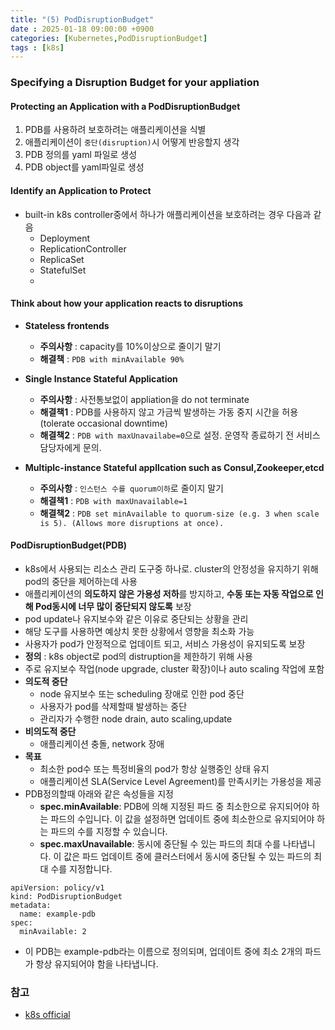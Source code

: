 ```yaml
---
title: "(5) PodDisruptionBudget"
date : 2025-01-18 09:00:00 +0900
categories: [Kubernetes,PodDisruptionBudget]
tags : [k8s]
---
```





### **Specifying a Disruption Budget for your appliation**

#### **Protecting an Application with a PodDisruptionBudget**
1. PDB를 사용하려 보호하려는 애플리케이션을 식별
2. 애플리케이션이 `중단(disruption)`시 어떻게 반응할지 생각
3. PDB 정의를 yaml 파일로 생성
4. PDB object를 yaml파일로 생성

#### **Identify an Application to Protect**
- built-in k8s controller중에서 하나가 애플리케이션을 보호하려는 경우 다음과 같음
  - Deployment
  - ReplicationController
  - ReplicaSet
  - StatefulSet
  - 

#### **Think about how  your application reacts to disruptions**

- **Stateless frontends**
  - **주의사항** : capacity를 10%이상으로 줄이기 말기
  - **해결책** : `PDB with minAvailable 90%`
  
- **Single Instance Stateful Application**
  - **주의사항** : 사전통보없이 appliation을 do not terminate
  - **해결책1** : PDB를 사용하지 않고 가금씩 발생하는 가동 중지 시간을 허용(tolerate occasional downtime)
  - **해결책2** : `PDB with maxUnavailabe=0`으로 설정. 운영작 종료하기 전 서비스 담당자에게 문의.

- **Multiplc-instance Stateful appllcation such as Consul,Zookeeper,etcd**
    - **주의사항** : `인스턴스 수를 quorum이하`로 줄이지 말기
    - **해결책1** : `PDB with maxUnavailable=1` 
   - **해결책2** : `PDB set minAvailable to quorum-size (e.g. 3 when scale is 5). (Allows more disruptions at once).` 

#### **PodDisruptionBudget(PDB)**
- k8s에서 사용되는 리소스 관리 도구중 하나로. cluster의 안정성을 유지하기 위해 pod의 중단을 제어하는데 사용
- 애플리케이션의 **의도하지 않은 가용성 저하**를 방지하고, **수동 또는 자동 작업으로 인해 Pod동시에 너무 많이 중단되지 않도록** 보장
- pod update나 유지보수와 같은 이유로 중단되는 상황을 관리 
- 해당 도구를 사용하면 예상치 못한 상황에서 영향을 최소화 가능 
- 사용자가 pod가 안정적으로 업데이트 되고, 서비스 가용성이 유지되도록 보장
- **정의** : k8s object로 pod의 distruption을 제한하기 위해 사용
- 주로 유지보수 작업(node upgrade, cluster 확장)이나 auto scaling 작업에 포함
- **의도적 중단**
  - node 유지보수 또는 scheduling 장애로 인한 pod 중단
  - 사용자가 pod를 삭제할때 발생하는 중단
  - 관리자가 수행한 node drain, auto scaling,update
- **비의도적 중단** 
  - 애플리케이션 충돌, network 장애
- **목표**
  - 최소한 pod수 또는 특정비율의 pod가 항상 실행중인 상태 유지
  - 애플리케이션 SLA(Service Level Agreement)를 만족시키는 가용성을 제공
- PDB정의할때 아래와 같은 속성들을 지정
    - **spec.minAvailable**: PDB에 의해 지정된 파드 중 최소한으로 유지되어야 하는 파드의 수입니다. 이 값을 설정하면 업데이트 중에 최소한으로 유지되어야 하는 파드의 수를 지정할 수 있습니다.
    - **spec.maxUnavailable**: 동시에 중단될 수 있는 파드의 최대 수를 나타냅니다. 이 값은 파드 업데이트 중에 클러스터에서 동시에 중단될 수 있는 파드의 최대 수를 지정합니다.
```
apiVersion: policy/v1
kind: PodDisruptionBudget
metadata:
  name: example-pdb
spec:
  minAvailable: 2

```

- 이 PDB는 example-pdb라는 이름으로 정의되며, 업데이트 중에 최소 2개의 파드가 항상 유지되어야 함을 나타냅니다.

### 참고
- [k8s official](https://kubernetes.io/docs/tasks/run-application/configure-pdb/)

